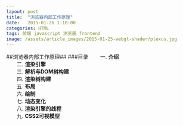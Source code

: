 ```yaml
---
layout: post
title:  "浏览器内部工作原理"
date:   2015-01-26 1:10:00
categories: HTML
tags: 前端 javascript 浏览器 frontend
image: /assets/article_images/2015-01-25-webgl-shader/plexus.jpg
---
```

##浏览器内部工作原理##
###目录
　　一. **介绍**<br/>
　　二. **渲染引擎**<br/>
　　三. **解析与DOM树构建**<br/>
　　四. **渲染树构建**<br/>
　　五. **布局**<br/>
　　六. **绘制**<br/>
　　七. **动态变化**<br/>
　　八. **渲染引擎的线程**<br/>
　　九. **CSS2可视模型**<br/>
　　
　　
　
